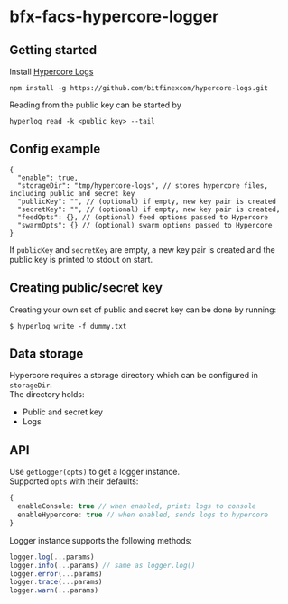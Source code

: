 # bfx-facs-hypercore-logger

## Getting started
Install [Hypercore Logs](https://github.com/bitfinexcom/hypercore-logs)
```
npm install -g https://github.com/bitfinexcom/hypercore-logs.git
```

Reading from the public key can be started by
```
hyperlog read -k <public_key> --tail
```

## Config example
```jsonc
{
  "enable": true,
  "storageDir": "tmp/hypercore-logs", // stores hypercore files, including public and secret key
  "publicKey": "", // (optional) if empty, new key pair is created
  "secretKey": "", // (optional) if empty, new key pair is created,
  "feedOpts": {}, // (optional) feed options passed to Hypercore
  "swarmOpts": {} // (optional) swarm options passed to Hypercore
}
```

If `publicKey` and `secretKey` are empty, a new key pair is created and the public key is printed to stdout on start.


## Creating public/secret key
Creating your own set of public and secret key can be done by running:
```
$ hyperlog write -f dummy.txt
```

## Data storage
Hypercore requires a storage directory which can be configured in  `storageDir`.  
The directory holds:
- Public and secret key
- Logs

## API
Use `getLogger(opts)` to get a logger instance.  
Supported `opts` with their defaults:

```ts
{
  enableConsole: true // when enabled, prints logs to console
  enableHypercore: true // when enabled, sends logs to hypercore
}
```

Logger instance supports the following methods:

```js
logger.log(...params)
logger.info(...params) // same as logger.log()
logger.error(...params)
logger.trace(...params)
logger.warn(...params)
```
